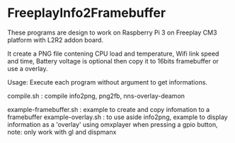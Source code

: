 # FreeplayInfo2Framebuffer

These programs are design to work on Raspberry Pi 3 on Freeplay CM3 platform with L2R2 addon board.

It create a PNG file contening CPU load and temperature, Wifi link speed and time, Battery voltage is optional then copy it to 16bits framebuffer or use a overlay.

Usage: Execute each program without argument to get informations.

compile.sh : compile info2png, png2fb, nns-overlay-deamon

example-framebuffer.sh : example to create and copy infomation to a framebuffer
example-overlay.sh : to use aside info2png, example to display information as a 'overlay' using omxplayer when pressing a gpio button, note: only work with gl and dispmanx
